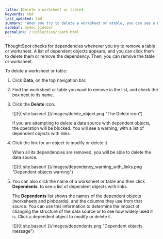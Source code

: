 ```yaml
---
title: [Delete a worksheet or table]
keywords: tbd
last_updated: tbd
summary: "When you try to delete a worksheet or atable, you can see a message listing any dependent objects that must be removed first."
sidebar: mydoc_sidebar
permalink: /:collection/:path.html
---
```

ThoughtSpot checks for dependencies whenever you try to remove a table or worksheet. A list of dependent objects appears, and you can click them to delete them or remove the dependency. Then, you can remove the table or worksheet.

To delete a worksheet or table:

1. Click **Data**, on the top navigation bar.

2. Find the worksheet or table you want to remove in the list, and check the box next to its name.

3. Click the **Delete** icon.

     ![]({{ site.baseurl }}/images/delete_object.png "The Delete icon")

     If you are attempting to delete a data source with dependent objects, the operation will be blocked. You will see a warning, with a list of dependent objects with links.

4. Click the link for an object to modify or delete it.

   When all its dependencies are removed, you will be able to delete the data source.

   ![]({{ site.baseurl }}/images/dependency_warning_with_links.png "Dependent objects warning")

5. You can also click the name of a worksheet or table and then click **Dependents**, to see a list of dependent objects with links.

    The **Dependents** list shows the names of the dependent objects (worksheets and pinboards), and the columns they use from that source. You can use this information to determine the impact of changing the structure of the data source or to see how widely used it is. Click a dependent object to modify or delete it.

     ![]({{ site.baseurl }}/images/dependents.png "Dependent objects message")
